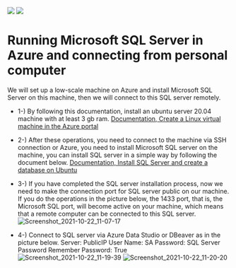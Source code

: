 ![](https://img.shields.io/badge/microsoft%20azure-0089D6?style=for-the-badge&logo=microsoft-azure&logoColor=white) ![](https://img.shields.io/badge/Microsoft_SQL_Server-CC2927?style=for-the-badge&logo=microsoft-sql-server&logoColor=white)

# Running Microsoft SQL Server in Azure and connecting from personal computer

We will set up a low-scale machine on Azure and install Microsoft SQL Server on this machine, then we will connect to this SQL server remotely.

* 1-) By following this documentation, install an ubuntu server 20.04 machine with at least 3 gb ram. [Documentation, Create a Linux virtual machine in the Azure portal](https://docs.microsoft.com/en-us/azure/virtual-machines/linux/quick-create-portal)

* 2-) After these operations, you need to connect to the machine via SSH connection or Azure, you need to install Microsoft SQL server on the machine, you can install SQL server in a simple way by following the document below. [Documentation, Install SQL Server and create a database on Ubuntu](https://docs.microsoft.com/en-us/sql/linux/quickstart-install-connect-ubuntu?view=sql-server-ver15)

* 3-) If you have completed the SQL server installation process, now we need to make the connection port for SQL server public on our machine. If you do the operations in the picture below, the 1433 port, that is, the Microsoft SQL port, will become active on your machine, which means that a remote computer can be connected to this SQL server.
 ![Screenshot_2021-10-22_11-07-17](https://user-images.githubusercontent.com/54184905/138418363-4fe38312-b6f6-425b-ae30-e665a34960f6.png)

* 4-) Connect to SQL server via Azure Data Studio or DBeaver as in the picture below.
 Server: PublicIP
 User Name: SA
 Password: SQL Server Password
 Remember Password: True
 ![Screenshot_2021-10-22_11-19-39](https://user-images.githubusercontent.com/54184905/138420247-4f9d9a4e-c9db-4d56-a6c6-3194c9ad9abb.png)
 ![Screenshot_2021-10-22_11-20-20](https://user-images.githubusercontent.com/54184905/138420452-d3a1436d-e2cf-4cbe-9986-0c88a23a8327.png)



